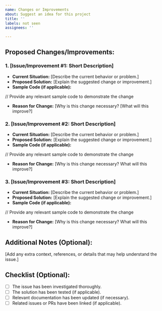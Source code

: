 ```yaml
---
name: Changes or Improvements
about: Suggest an idea for this project
title: ''
labels: not seen
assignees: ''

---
```


## Proposed Changes/Improvements:

### 1. [Issue/Improvement #1: Short Description]

- **Current Situation:** [Describe the current behavior or problem.]
- **Proposed Solution:** [Explain the suggested change or improvement.]
- **Sample Code (if applicable):**

// Provide any relevant sample code to demonstrate the change

- **Reason for Change:** [Why is this change necessary? [What will this improve?]

### 2. [Issue/Improvement #2: Short Description]

- **Current Situation:** [Describe the current behavior or problem.]
- **Proposed Solution:** [Explain the suggested change or improvement.]
- **Sample Code (if applicable):**

// Provide any relevant sample code to demonstrate the change

- **Reason for Change:** [Why is this change necessary? What will this improve?]

### 3. [Issue/Improvement #3: Short Description]

- **Current Situation:** [Describe the current behavior or problem.]
- **Proposed Solution:** [Explain the suggested change or improvement.]
- **Sample Code (if applicable):**

// Provide any relevant sample code to demonstrate the change

- **Reason for Change:** [Why is this change necessary? What will this improve?]

## Additional Notes (Optional):

[Add any extra context, references, or details that may help understand the issue.]

## Checklist (Optional):

- [ ] The issue has been investigated thoroughly.
- [ ] The solution has been tested (if applicable).
- [ ] Relevant documentation has been updated (if necessary).
- [ ] Related issues or PRs have been linked (if applicable).
